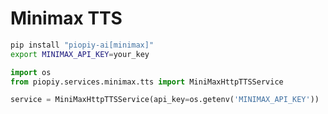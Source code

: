 # Minimax TTS

```bash
pip install "piopiy-ai[minimax]"
export MINIMAX_API_KEY=your_key
```

```python
import os
from piopiy.services.minimax.tts import MiniMaxHttpTTSService

service = MiniMaxHttpTTSService(api_key=os.getenv('MINIMAX_API_KEY'))
```

